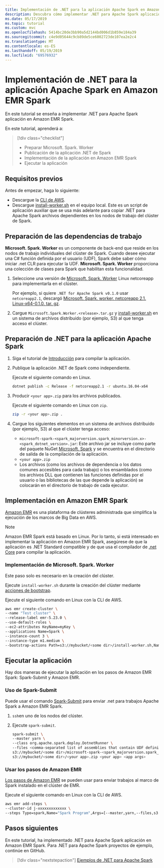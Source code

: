 ```yaml
---
title: Implementación de .NET para la aplicación Apache Spark en Amazon EMR Spark
description: Descubra cómo implementar .NET para Apache Spark aplicación en Amazon EMR Spark.
ms.date: 05/17/2019
ms.topic: tutorial
ms.custom: mvc
ms.openlocfilehash: 5414bc20de3bb90a5d2144bd006d1b859e184a39
ms.sourcegitcommit: c4e9d05644c9cb89de5ce6002723de107ea2e2c4
ms.translationtype: MT
ms.contentlocale: es-ES
ms.lasthandoff: 05/19/2019
ms.locfileid: "69576932"
---
```

# <a name="deploy-a-net-for-apache-spark-application-to-amazon-emr-spark"></a>Implementación de .NET para la aplicación Apache Spark en Amazon EMR Spark

En este tutorial se enseña a implementar .NET para Apache Spark aplicación en Amazon EMR Spark.

En este tutorial, aprenderá a:

> [!div class="checklist"]
> * Preparar Microsoft. Spark. Worker
> * Publicación de la aplicación .NET de Spark
> * Implementación de la aplicación en Amazon EMR Spark
> * Ejecutar la aplicación

## <a name="prerequisites"></a>Requisitos previos

Antes de empezar, haga lo siguiente:

* Descargue la [CLI de AWS](https://aws.amazon.com/cli/).
* Descargue [install-worker.sh](https://github.com/dotnet/spark/blob/master/deployment/install-worker.sh) en el equipo local. Este es un script de aplicación auxiliar que se usa más adelante para copiar .NET para Apache Spark archivos dependientes en los nodos de trabajo del clúster de Spark.

## <a name="prepare-worker-dependencies"></a>Preparación de las dependencias de trabajo

**Microsoft. Spark. Worker** es un componente de back-end que reside en los nodos de trabajo individuales del clúster de Spark. Cuando desee ejecutar una C# función definida por el usuario (UDF), Spark debe saber cómo iniciar .net CLR para ejecutar la UDF. **Microsoft. Spark. Worker** proporciona una colección de clases para Spark que habilitan esta funcionalidad.

1. Seleccione una versión de [Microsoft. Spark. Worker](https://github.com/dotnet/spark/releases) Linux netcoreapp para implementarla en el clúster.

   Por ejemplo, si quiere `.NET for Apache Spark v0.1.0` usar `netcoreapp2.1`, descargó [Microsoft. Spark. worker. netcoreapp 2.1. Linux-x64-0.1.0. tar. gz](https://github.com/dotnet/spark/releases/download/v0.1.0/Microsoft.Spark.Worker.netcoreapp2.1.linux-x64-0.1.0.tar.gz).

2. Cargue `Microsoft.Spark.Worker.<release>.tar.gz` y [install-worker.sh](https://github.com/dotnet/spark/blob/master/deployment/install-worker.sh) en un sistema de archivos distribuido (por ejemplo, S3) al que tenga acceso el clúster.

## <a name="prepare-your-net-for-apache-spark-app"></a>Preparación de .NET para la aplicación Apache Spark

1. Siga el tutorial de [Introducción](get-started.md) para compilar la aplicación.

2. Publique la aplicación .NET de Spark como independiente.

   Ejecute el siguiente comando en Linux.

   ```bash
   dotnet publish -c Release -f netcoreapp2.1 -r ubuntu.16.04-x64
   ```

3. Producir `<your app>.zip` para los archivos publicados.

   Ejecute el siguiente comando en Linux con `zip`.

   ```bash
   zip -r <your app>.zip .
   ```

4. Cargue los siguientes elementos en un sistema de archivos distribuido (por ejemplo, S3) al que el clúster tenga acceso:

   * `microsoft-spark-<spark_majorversion.spark_minorversion.x>-<spark_dotnet_version>.jar`: Este archivo jar se incluye como parte del paquete NuGet [Microsoft. Spark](https://www.nuget.org/packages/Microsoft.Spark/) y se encuentra en el directorio de salida de la compilación de la aplicación.
   * `<your app>.zip`
   * Los archivos (como los archivos de dependencia o los datos comunes accesibles para cada trabajo) o los ensamblados (como los archivos DLL que contienen las funciones definidas por el usuario o las bibliotecas de las que depende la aplicación) se colocarán en el directorio de trabajo de cada ejecutor.

## <a name="deploy-to-amazon-emr-spark"></a>Implementación en Amazon EMR Spark

[Amazon EMR](https://docs.aws.amazon.com/emr/latest/ManagementGuide/emr-what-is-emr.html) es una plataforma de clústeres administrada que simplifica la ejecución de los marcos de Big Data en AWS.

> [!NOTE] 
> Amazon EMR Spark está basado en Linux. Por lo tanto, si está interesado en implementar la aplicación en Amazon EMR Spark, asegúrese de que la aplicación es .NET Standard compatible y de que usa el compilador de [.net Core](https://dotnet.microsoft.com/download) para compilar la aplicación.

### <a name="deploy-microsoftsparkworker"></a>Implementación de Microsoft. Spark. Worker

Este paso solo es necesario en la creación del clúster.

Ejecute `install-worker.sh` durante la creación del clúster mediante [acciones de bootstrap](https://docs.aws.amazon.com/emr/latest/ManagementGuide/emr-plan-bootstrap.html).

Ejecute el siguiente comando en Linux con la CLI de AWS.

```bash
aws emr create-cluster \
--name "Test cluster" \
--release-label emr-5.23.0 \
--use-default-roles \
--ec2-attributes KeyName=myKey \
--applications Name=Spark \
--instance-count 3 \
--instance-type m1.medium \
--bootstrap-actions Path=s3://mybucket/<some dir>/install-worker.sh,Name="Install Microsoft.Spark.Worker",Args=["aws","s3://mybucket/<some dir>/Microsoft.Spark.Worker.<release>.tar.gz","/usr/local/bin"]
```

## <a name="run-your-app"></a>Ejecutar la aplicación

Hay dos maneras de ejecutar la aplicación en los pasos de Amazon EMR Spark: Spark-Submit y Amazon EMR.

### <a name="use-spark-submit"></a>Uso de Spark-Submit

Puede usar el comando [Spark-Submit](https://spark.apache.org/docs/latest/submitting-applications.html) para enviar .net para trabajos Apache Spark a Amazon EMR Spark.

1. `ssh`en uno de los nodos del clúster.

2. Ejecute `spark-submit`.

   ```bash
   spark-submit \
   --master yarn \
   --class org.apache.spark.deploy.DotnetRunner \
   --files <comma-separated list of assemblies that contain UDF definitions, if any> \
   s3://mybucket/<some dir>/microsoft-spark-<spark_majorversion.spark_minorversion.x>-<spark_dotnet_version>.jar \
   s3://mybucket/<some dir>/<your app>.zip <your app> <app args>
   ```

### <a name="use-amazon-emr-steps"></a>Usar los pasos de Amazon EMR

[Los pasos de Amazon EMR](https://docs.aws.amazon.com/emr/latest/ReleaseGuide/emr-spark-submit-step.html) se pueden usar para enviar trabajos al marco de Spark instalado en el clúster de EMR.

Ejecute el siguiente comando en Linux con la CLI de AWS.

```bash
aws emr add-steps \
--cluster-id j-xxxxxxxxxxxxx \
--steps Type=spark,Name="Spark Program",Args=[--master,yarn,--files,s3://mybucket/<some dir>/<udf assembly>,--class,org.apache.spark.deploy.DotnetRunner,s3://mybucket/<some dir>/microsoft-spark-<spark_majorversion.spark_minorversion.x>-<spark_dotnet_version>.jar,s3://mybucket/<some dir>/<your app>.zip,<your app>,<app arg 1>,<app arg 2>,...,<app arg n>],ActionOnFailure=CONTINUE
```

## <a name="next-steps"></a>Pasos siguientes

En este tutorial, ha implementado .NET para Apache Spark aplicación en Amazon EMR Spark. Para .NET para Apache Spark proyectos de ejemplo, continúe en GitHub.

> [!div class="nextstepaction"]
> [Ejemplos de .NET para Apache Spark](https://github.com/dotnet/spark/tree/master/examples)
